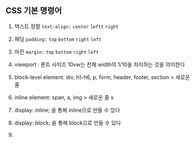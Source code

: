 ## CSS 기본 명령어

1. 텍스트 정렬 `text-align:` `center` `leftt` `right`

2. 패딩 `padding:` `top` `bottom` `right` `left` 

3. 마진 `margin:` `top` `bottom` `right` `left`
4. viewport : 폰트 사이즈 10vw는 전체 width의 1/10을 차지하는 것을 의미한다
5. block-level element: div, h1-h6, p, form, header, footer, section > 새로운 줄
6. inline element: span, a, img > 새로운 줄 x
7. display: inline; 을 통해 inline으로 만들 수 있다
8. display: block; 을 통해 block으로 만들 수 있다
9. 